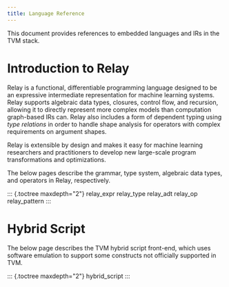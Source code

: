 ```yaml
---
title: Language Reference
---
```


This document provides references to embedded languages and IRs in the
TVM stack.

# Introduction to Relay

Relay is a functional, differentiable programming language designed to
be an expressive intermediate representation for machine learning
systems. Relay supports algebraic data types, closures, control flow,
and recursion, allowing it to directly represent more complex models
than computation graph-based IRs can. Relay also includes a form of
dependent typing using *type relations* in order to handle shape
analysis for operators with complex requirements on argument shapes.

Relay is extensible by design and makes it easy for machine learning
researchers and practitioners to develop new large-scale program
transformations and optimizations.

The below pages describe the grammar, type system, algebraic data types,
and operators in Relay, respectively.

::: {.toctree maxdepth="2"}
relay_expr relay_type relay_adt relay_op relay_pattern
:::

# Hybrid Script

The below page describes the TVM hybrid script front-end, which uses
software emulation to support some constructs not officially supported
in TVM.

::: {.toctree maxdepth="2"}
hybrid_script
:::
